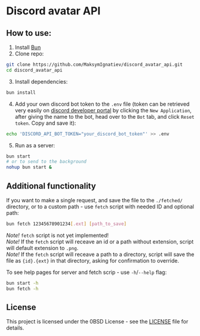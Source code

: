 # Discord avatar API

## How to use:
1. Install [Bun](https://bun.sh)
2. Clone repo:
```sh
git clone https://github.com/MaksymIgnatiev/discord_avatar_api.git
cd discord_avatar_api
```
3. Install dependencies:
```sh
bun install
```
4. Add your own discord bot token to the `.env` file (token can be retrieved very easily on [discord developer portal](https://discord.com/developers/applications) by clicking the `New Application`, after giving the name to the bot, head over to the `Bot` tab, and click `Reset token`. Copy and save it):  
```sh
echo 'DISCORD_API_BOT_TOKEN="your_discord_bot_token"' >> .env
```
5. Run as a server:
```sh
bun start
# or to send to the background
nohup bun start &
```

## Additional functionality
If you want to make a single request, and save the file to the `./fetched/` directory, or to a custom path - use `fetch` script with needed ID and optional path:
```sh
bun fetch 12345678901234[.ext] [path_to_save]
```
_Note!_ `fetch` script is not yet implemented!  
_Note!_ If the `fetch` script will receave an id or a path without extension, script will default extension to `.png`.  
_Note!_ If the `fetch` script will receave a path to a directory, script will save the file as `{id}.{ext}` in that directory, asking for confirmation to override.  

To see help pages for server and fetch scrip - use `-h`/`--help` flag:
```sh
bun start -h
bun fetch -h
```

## License

This project is licensed under the 0BSD License - see the [LICENSE](LICENSE) file for details.  
